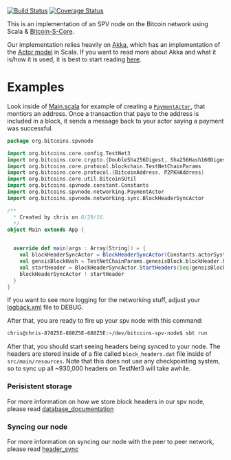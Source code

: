 [![Build Status](https://travis-ci.org/bitcoin-s/bitcoin-s-spv-node.svg?branch=master)](https://travis-ci.org/bitcoin-s/bitcoin-s-spv-node) [![Coverage Status](https://coveralls.io/repos/github/bitcoin-s/bitcoin-s-spv-node/badge.svg?branch=master)](https://coveralls.io/github/bitcoin-s/bitcoin-s-spv-node?branch=master)

This is an implementation of an SPV node on the Bitcoin network using Scala & [Bitcoin-S-Core](https://github.com/bitcoin-s/bitcoin-s-core). 

Our implementation relies heavily on [Akka](http://akka.io/), which has an implementation of the [Actor model](https://en.wikipedia.org/wiki/Actor_model) in Scala. If you want to read more about Akka and what it is/how it is used, it is best to start reading [here](http://doc.akka.io/docs/akka/2.4/scala.html).
# Examples

Look inside of [Main.scala](https://github.com/Christewart/bitcoin-s-spv-node/blob/networking/src/main/scala/org/bitcoins/spvnode/Main.scala) for example of creating a [`PaymentActor`](https://github.com/Christewart/bitcoin-s-spv-node/blob/networking/src/main/scala/org/bitcoins/spvnode/networking/PaymentActor.scala), that montiors an address. Once a transaction that pays to the address is included in a block, it sends a message back to your actor saying a payment was successful. 

```scala
package org.bitcoins.spvnode

import org.bitcoins.core.config.TestNet3
import org.bitcoins.core.crypto.{DoubleSha256Digest, Sha256Hash160Digest}
import org.bitcoins.core.protocol.blockchain.TestNetChainParams
import org.bitcoins.core.protocol.{BitcoinAddress, P2PKHAddress}
import org.bitcoins.core.util.BitcoinSUtil
import org.bitcoins.spvnode.constant.Constants
import org.bitcoins.spvnode.networking.PaymentActor
import org.bitcoins.spvnode.networking.sync.BlockHeaderSyncActor

/**
  * Created by chris on 8/29/16.
  */
object Main extends App {


  override def main(args : Array[String]) = {
    val blockHeaderSyncActor = BlockHeaderSyncActor(Constants.actorSystem)
    val gensisBlockHash = TestNetChainParams.genesisBlock.blockHeader.hash
    val startHeader = BlockHeaderSyncActor.StartHeaders(Seq(gensisBlockHash))
    blockHeaderSyncActor ! startHeader
  }
}
```

If you want to see more logging for the networking stuff, adjust your [logback.xml](https://github.com/Christewart/bitcoin-s-spv-node/blob/networking/src/main/resources/logback.xml#L18) file to DEBUG.

After that, you are ready to fire up your spv node with this command:

```bash
chris@chris-870Z5E-880Z5E-680Z5E:~/dev/bitcoins-spv-node$ sbt run
```

After that, you should start seeing headers being synced to your node. The headers are stored inside of a file called `block_headers.dat` file inside of `src/main/resources`. Note that this does not use any checkpointing system, so to sync up all ~930,000 headers on TestNet3 will take awhile. 

### Perisistent storage

For more information on how we store block headers in our spv node, please read [database_documentation](https://github.com/Christewart/bitcoin-s-spv-node/blob/database_documentation/doc/database_setup.md)

### Syncing our node 

For more information on syncing our node with the peer to peer network, please read [header_sync](https://github.com/Christewart/bitcoin-s-spv-node/blob/database_documentation/doc/header_sync.md)
